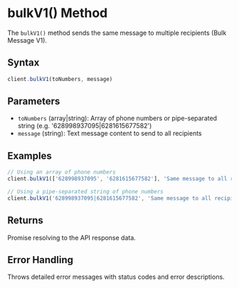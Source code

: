 # bulkV1() Method

The `bulkV1()` method sends the same message to multiple recipients (Bulk Message V1).

## Syntax
```javascript
client.bulkV1(toNumbers, message)
```

## Parameters
- `toNumbers` (array|string): Array of phone numbers or pipe-separated string (e.g. '628998937095|6281615677582')
- `message` (string): Text message content to send to all recipients

## Examples
```javascript
// Using an array of phone numbers
client.bulkV1(['628998937095', '6281615677582'], 'Same message to all recipients');

// Using a pipe-separated string of phone numbers
client.bulkV1('628998937095|6281615677582', 'Same message to all recipients');
```

## Returns
Promise resolving to the API response data.

## Error Handling
Throws detailed error messages with status codes and error descriptions.